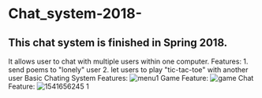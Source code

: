 # Chat_system-2018-
## This chat system is finished in Spring 2018. 

It allows user to chat with multiple users within one computer.
Features: 
          1. send poems to "lonely" user
          2. let users to play "tic-tac-toe" with another user
Basic Chating System Features:
![menu1](https://user-images.githubusercontent.com/36719612/48178870-f3b1ab80-e356-11e8-8fad-668792bd97df.jpg)
Game Feature:
![game](https://user-images.githubusercontent.com/36719612/48179041-05e01980-e358-11e8-8ed5-003463251b63.jpg)
Chat Feature:
![1541656245 1](https://user-images.githubusercontent.com/36719612/48180156-5e65e580-e35d-11e8-9358-3c44c87c0485.jpg)

